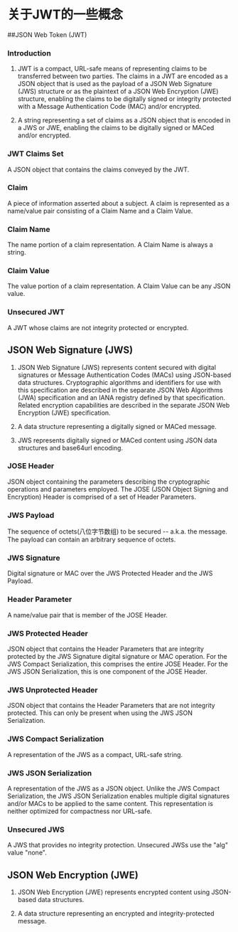 # 关于JWT的一些概念


##JSON Web Token (JWT) 

### Introduction

1. JWT is a compact, URL-safe means of representing claims to be transferred between two parties.  The claims in a JWT are encoded as a JSON object that is used as the payload of a JSON Web Signature (JWS) structure or as the plaintext of a JSON Web Encryption (JWE) structure, enabling the claims to be digitally signed or integrity protected with a Message Authentication Code (MAC) and/or encrypted.

2. A string representing a set of claims as a JSON object that is encoded in a JWS or JWE, enabling the claims to be digitally signed or MACed and/or encrypted.

### JWT Claims Set
 
 A JSON object that contains the claims conveyed by the JWT.

### Claim

A piece of information asserted about a subject.  A claim is represented as a name/value pair consisting of a Claim Name and a Claim Value.

### Claim Name

The name portion of a claim representation. A Claim Name is always a string.

### Claim Value

The value portion of a claim representation. A Claim Value can be any JSON value.

### Unsecured JWT
     
A JWT whose claims are not integrity protected or encrypted.


## JSON Web Signature (JWS)

1. JSON Web Signature (JWS) represents content secured with digital signatures or Message Authentication Codes (MACs) using JSON-based data structures.  Cryptographic algorithms and identifiers for use with this specification are described in the separate JSON Web Algorithms (JWA) specification and an IANA registry defined by that specification.  Related encryption capabilities are described in the separate JSON Web Encryption (JWE) specification.
	
2. A data structure representing a digitally signed or MACed message.

3. JWS represents digitally signed or MACed content using JSON data structures and base64url encoding. 
	
### JOSE Header

JSON object containing the parameters describing the cryptographic operations and parameters employed.  The JOSE (JSON Object Signing and Encryption) Header is comprised of a set of Header Parameters.

###  JWS Payload

The sequence of octets(八位字节数组) to be secured -- a.k.a. the message. The payload can contain an arbitrary sequence of octets.

### JWS Signature

Digital signature or MAC over the JWS Protected Header and the JWS Payload.

### Header Parameter
      
A name/value pair that is member of the JOSE Header.

### JWS Protected Header
      	
JSON object that contains the Header Parameters that are integrity protected by the JWS Signature digital signature or MAC operation. For the JWS Compact Serialization, this comprises the entire JOSE Header.  For the JWS JSON Serialization, this is one component of the JOSE Header.

### JWS Unprotected Header
      
JSON object that contains the Header Parameters that are not integrity protected.  This can only be present when using the JWS JSON Serialization.

### JWS Compact Serialization
     
A representation of the JWS as a compact, URL-safe string.

### JWS JSON Serialization

A representation of the JWS as a JSON object.  Unlike the JWS Compact Serialization, the JWS JSON Serialization enables multiple digital signatures and/or MACs to be applied to the same content. This representation is neither optimized for compactness nor URL-safe.

### Unsecured JWS
	      
A JWS that provides no integrity protection. Unsecured JWSs use the "alg" value "none".

## JSON Web Encryption (JWE)

1. JSON Web Encryption (JWE) represents encrypted content using JSON-based data structures. 

2. A data structure representing an encrypted and integrity-protected message.


